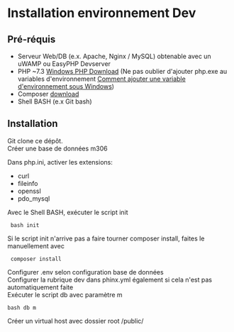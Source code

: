 # Installation environnement Dev

## Pré-réquis

 - Serveur Web/DB (e.x. Apache, Nginx / MySQL) obtenable avec un uWAMP ou  EasyPHP Devserver
 - PHP ~7.3 [Windows PHP Download](https://windows.php.net/download#php-7.3)
 (Ne pas oublier d'ajouter php.exe au variables d'environnement [Comment ajouter une variable d'environnement sous Windows](https://docs.alfresco.com/4.2/tasks/fot-addpath.html))
 - Composer [download](https://getcomposer.org/download/)
 - Shell BASH (e.x Git bash)
 ## Installation 
 Git clone ce dépôt.  
 Créer une base de données m306
 
 Dans php.ini, activer les extensions:
 - curl
 - fileinfo
 - openssl
 - pdo_mysql
 
 Avec le Shell BASH, exécuter le script init

     bash init
Si le script init n'arrive pas a faire tourner composer install, faites le manuellement avec

     composer install
 Configurer .env selon configuration base de données  
 Configurer la rubrique dev dans phinx.yml également si cela n'est pas automatiquement faite  
Exécuter le script db avec paramètre m

    bash db m
Créer un virtual host avec dossier root /public/
